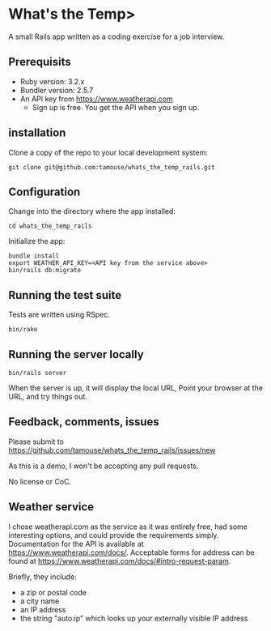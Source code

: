 # What's the Temp>

A small Rails app written as a coding exercise for a job interview.

## Prerequisits

* Ruby version: 3.2.x
* Bundler version: 2.5.7
* An API key from https://www.weatherapi.com
  - Sign up is free. You get the API when you sign up.

## installation

Clone a copy of the repo to your local development system:

    git clone git@github.com:tamouse/whats_the_temp_rails.git

## Configuration

Change into the directory where the app installed:

    cd whats_the_temp_rails

Initialize the app:

    bundle install 
    export WEATHER_API_KEY=<API key from the service above>
    bin/rails db:migrate
  
## Running the test suite

Tests are written using RSpec.

    bin/rake
      
## Running the server locally

    bin/rails server

When the server is up, it will display the local URL, Point your browser at the URL, and try things out.

## Feedback, comments, issues

Please submit to <https://github.com/tamouse/whats_the_temp_rails/issues/new>

As this is a demo, I won't be accepting any pull requests.

No license or CoC.

## Weather service

I chose weatherapi.com as the service as it was entirely free, had some interesting options, and could provide the requirements simply.
Documentation for the API is available at <https://www.weatherapi.com/docs/>. 
Acceptable forms for address can be found at <https://www.weatherapi.com/docs/#intro-request-param>.

Briefly, they include:

* a zip or postal code
* a city name
* an IP address
* the string "auto:ip" which looks up your externally visible IP address 
